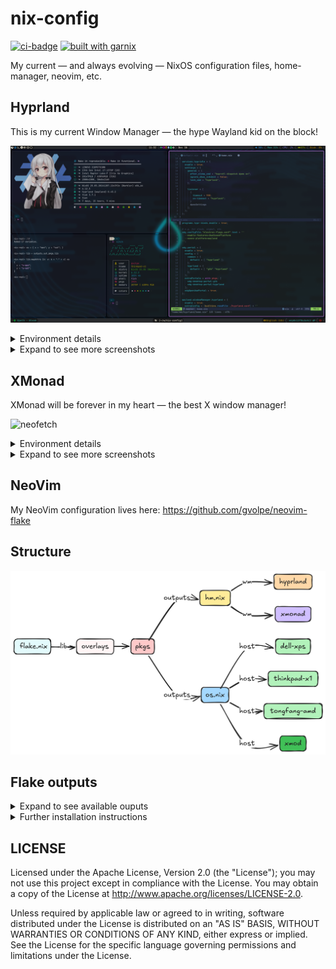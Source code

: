 nix-config
==========

[![ci-badge](https://img.shields.io/static/v1?label=Built%20with&message=nix&color=blue&style=flat&logo=nixos&link=https://nixos.org&labelColor=111212)](https://gvolpe.com)
[![built with garnix](https://img.shields.io/endpoint?url=https%3A%2F%2Fgarnix.io%2Fapi%2Fbadges%2Fgvolpe%2Fnix-config%3Fbranch%3Dmaster)](https://garnix.io)

My current — and always evolving — NixOS configuration files, home-manager, neovim, etc.

## Hyprland

This is my current Window Manager — the hype Wayland kid on the block!

![hyprland](imgs/hyprland-2024.png)

<details>
<summary>Environment details</summary>

| Type           | Program      |
| :------------- | :----------: |
| Editor         | [NeoVim](https://neovim.io/) |
| Launcher       | [Wofi](https://sr.ht/~scoopta/wofi) |
| Shell          | [Fish](https://fishshell.com/) |
| Status Bar     | [Waybar](https://github.com/Alexays/Waybar) |
| Terminal       | [Foot](https://codeberg.org/dnkl/foot) |
| Window Manager | [Hyprland](https://hyprland.org/) |
| File Manager   | [Nemo](https://github.com/linuxmint/nemo) |
| GTK Theme      | [Juno Ocean](https://github.com/EliverLara/Juno) |
| GTK Icon Theme | [Beauty Line](https://www.gnome-look.org/p/1425426/) |
| Terminal Font  | [JetBrainsMono](https://www.jetbrains.com/lp/mono/) |

</details>

<details>
<summary>Expand to see more screenshots</summary>

![hyprlock](imgs/hyprlock.png)

![floating](imgs/floating.png)

![btm](imgs/btm.png)

![nemo](imgs/nemo.png)

![binds](imgs/hypr-binds.png)

</details>

## XMonad

XMonad will be forever in my heart — the best X window manager!

![neofetch](imgs/neofetch.png)

<details>
<summary>Environment details</summary>

| Type           | Program      |
| :------------- | :----------: |
| Editor         | [NeoVim](https://neovim.io/) |
| Launcher       | [Rofi](https://github.com/davatorium/rofi) |
| Shell          | [Fish](https://fishshell.com/) |
| Status Bar     | [Polybar](https://polybar.github.io/) |
| Terminal       | [Alacritty](https://github.com/alacritty/alacritty) |
| Window Manager | [XMonad](https://xmonad.org/) |
| File Manager   | [Nautilus](https://gitlab.gnome.org/GNOME/nautilus) |
| GTK Theme      | [Juno Ocean](https://github.com/EliverLara/Juno) |
| GTK Icon Theme | [Beauty Line](https://www.gnome-look.org/p/1425426/) |
| Terminal Font  | [JetBrainsMono](https://www.jetbrains.com/lp/mono/) |

</details>

<details>
<summary>Expand to see more screenshots</summary>

![cowsay](imgs/cowsay.png)

![scala-dev-env](imgs/scala-dev.png)

![desktop](imgs/desktop-1.jpg)

![themes](imgs/theme.jpg)

![demo](imgs/demo.png)

</details>

## NeoVim

My NeoVim configuration lives here: https://github.com/gvolpe/neovim-flake

## Structure

[![diagram](imgs/how-to-read.png)](https://excalidraw.com/#json=NWVm7baTjfbULT6N5DDcP,xp6wfSOGcc1MncvtXpm4uQ)

## Flake outputs

<details>
<summary>Expand to see available ouputs</summary>

```console
$ nix flake show github:gvolpe/nix-config
├───apps
│   └───x86_64-linux
│       └───nix: app
├───homeConfigurations
│   ├───hyprland-edp: Home Manager configuration [home-manager-generation]
│   ├───hyprland-hdmi: Home Manager configuration [home-manager-generation]
│   ├───hyprland-hdmi-mutable: Home Manager configuration [home-manager-generation]
│   ├───xmonad-edp: Home Manager configuration [home-manager-generation]
│   └───xmonad-hdmi: Home Manager configuration [home-manager-generation]
├───nixosConfigurations
│   ├───dell-xps: NixOS configuration [nixos-system-dell-xps-15-9560-24.11.20240620.d603719]
│   ├───thinkpad: NixOS configuration [nixos-system-thinkpad-x1-24.11.20240620.d603719]
│   ├───tongfang-amd: NixOS configuration [nixos-system-thinkpad-x1-24.11.20240620.d603719]
│   └───xmod: NixOS configuration [nixos-system-tongfang-amd-24.11.20240620.d603719]
├───out
│   ├───overlays: custom instance to be used by consumers of this flake
│   └───pkgs: custom instance to be used by consumers of this flake
└───packages
    └───x86_64-linux
        ├───bazecor: package [bazecor-1.5.4-patched]
        ├───metals: package [metals-1.4.1]
        ├───metals-updater: package [metals-updater-script]
        ├───neovim: package [neovim-0.10.2]
        ├───slack: package [slack-4.41.97]
        └───zoom-us: package [zoom-6.0.2.4680]
```

As well as all the declared flake inputs.

```console
nix flake metadata github:gvolpe/nix-config
```

</details>

<details>
<summary>Further installation instructions</summary>

### Install

The `xmod` configuration also contains my Home Manager configuration using the NixOS module, so it can easily be tested with a single command.

```console
nixos-rebuild switch --flake github:gvolpe/nix-config#xmod
```

Or you can test it directly on a QEMU virtual machine, though it has its limitations in terms of graphics.

```console
nixos-rebuild build-vm --flake github:gvolpe/nix-config#xmod
./result/bin/run-xmod-amd-vm
```

Having both NixOS and Home Manager configurations combined makes it easier to quickly install it on a new machine, but my preference is to have both separate, as my Home Manager configuration changes more often than that of the NixOS one, which can result in multiple (unwanted) generations at boot time.

Managing the different Home Manager generations in isolation makes this way easier for me.

### NixOS

The NixOS configuration can be installed by running the following command.

```console
nixos-rebuild switch --flake github:gvolpe/nix-config#thinkpad-x1
```

Beware that the `hardware-configuration.nix` file is the result of the hardware scan of the specific machine and might not be suitable for yours.

### Home Manager

A fresh install requires the creation of certain directories (see what the `switch` script does). However, if you omit those steps, the entire HM configuration can also be built as any other flake.

```console
nix build github:gvolpe/nix-config#homeConfigurations.xmonad-edp.activationPackage
result/activate
```

### Fresh install

To set up a new machine from scratch, have a look at [this document](./notes/new-machine.md).

</details>

## LICENSE

Licensed under the Apache License, Version 2.0 (the "License"); you may not use this project except in compliance with
the License. You may obtain a copy of the License at http://www.apache.org/licenses/LICENSE-2.0.

Unless required by applicable law or agreed to in writing, software distributed under the License is distributed on an
"AS IS" BASIS, WITHOUT WARRANTIES OR CONDITIONS OF ANY KIND, either express or implied. See the License for the specific
language governing permissions and limitations under the License.
